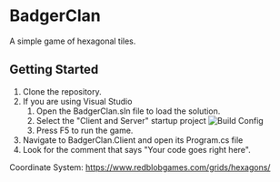# BadgerClan
A simple game of hexagonal tiles.

## Getting Started
1. Clone the repository.
1. If you are using Visual Studio
    1. Open the BadgerClan.sln file to load the solution.
    1. Select the "Client and Server" startup project
        ![Build Config]("https://raw.githubusercontent.com/simper2025/badgerclan/main/docs/startupProject.png")
    1. Press F5 to run the game.
1. Navigate to BadgerClan.Client and open its Program.cs file
1. Look for the comment that says "Your code goes right here".

Coordinate System: https://www.redblobgames.com/grids/hexagons/
